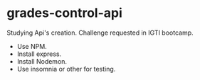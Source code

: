 # grades-control-api
Studying Api's creation. Challenge requested in IGTI bootcamp.


- Use NPM.
- Install express.
- Install Nodemon.
- Use insomnia or other for testing.    